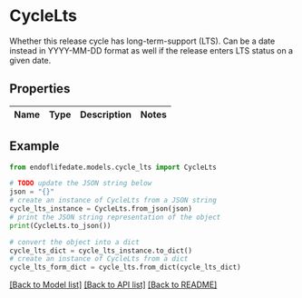# CycleLts

Whether this release cycle has long-term-support (LTS). Can be a date instead in YYYY-MM-DD format as well if the release enters LTS status on a given date. 

## Properties

Name | Type | Description | Notes
------------ | ------------- | ------------- | -------------

## Example

```python
from endoflifedate.models.cycle_lts import CycleLts

# TODO update the JSON string below
json = "{}"
# create an instance of CycleLts from a JSON string
cycle_lts_instance = CycleLts.from_json(json)
# print the JSON string representation of the object
print(CycleLts.to_json())

# convert the object into a dict
cycle_lts_dict = cycle_lts_instance.to_dict()
# create an instance of CycleLts from a dict
cycle_lts_form_dict = cycle_lts.from_dict(cycle_lts_dict)
```
[[Back to Model list]](../README.md#documentation-for-models) [[Back to API list]](../README.md#documentation-for-api-endpoints) [[Back to README]](../README.md)


